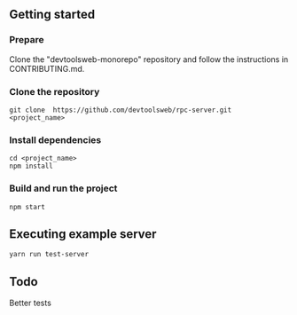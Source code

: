 ## Getting started

### Prepare

Clone the "devtoolsweb-monorepo" repository and follow the instructions in CONTRIBUTING.md.

### Clone the repository

```
git clone  https://github.com/devtoolsweb/rpc-server.git <project_name>
```

### Install dependencies

```
cd <project_name>
npm install
```

### Build and run the project

```
npm start
```

## Executing example server

```
yarn run test-server
```

## Todo

Better tests
